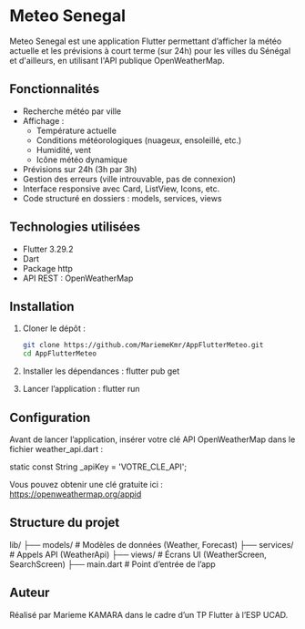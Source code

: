 Meteo Senegal
=============

Meteo Senegal est une application Flutter permettant d’afficher la météo actuelle et les prévisions à court terme (sur 24h) pour les villes du Sénégal et d'ailleurs, en utilisant l'API publique OpenWeatherMap.

Fonctionnalités
---------------

- Recherche météo par ville
- Affichage :
  - Température actuelle
  - Conditions météorologiques (nuageux, ensoleillé, etc.)
  - Humidité, vent
  - Icône météo dynamique
- Prévisions sur 24h (3h par 3h)
- Gestion des erreurs (ville introuvable, pas de connexion)
- Interface responsive avec Card, ListView, Icons, etc.
- Code structuré en dossiers : models, services, views

Technologies utilisées
----------------------
- Flutter 3.29.2
- Dart
- Package http
- API REST : OpenWeatherMap

Installation
------------

1. Cloner le dépôt :
   ```bash
   git clone https://github.com/MariemeKmr/AppFlutterMeteo.git
   cd AppFlutterMeteo

2. Installer les dépendances :
   flutter pub get

3. Lancer l’application :
   flutter run

Configuration
-------------

Avant de lancer l’application, insérer votre clé API OpenWeatherMap dans le fichier weather_api.dart :

static const String _apiKey = 'VOTRE_CLE_API';

Vous pouvez obtenir une clé gratuite ici : https://openweathermap.org/appid

Structure du projet
-------------------

lib/
├── models/        # Modèles de données (Weather, Forecast)
├── services/      # Appels API (WeatherApi)
├── views/         # Écrans UI (WeatherScreen, SearchScreen)
├── main.dart      # Point d’entrée de l’app

Auteur
------

Réalisé par Marieme KAMARA dans le cadre d’un TP Flutter à l’ESP UCAD.
